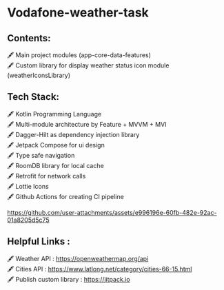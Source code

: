 # Vodafone-weather-task

## Contents: 
🖋️ Main project modules (app-core-data-features)
<br/>
🖋️ Custom library for display weather status icon module (weatherIconsLibrary)

## Tech Stack:
🖋️ Kotlin Programming Language
<br/>
🖋️ Multi-module architecture by Feature + MVVM + MVI
<br/>
🖋️ Dagger-Hilt as dependency injection library
<br/>
🖋️ Jetpack Compose for ui design
<br/>
🖋️ Type safe navigation
<br/>
🖋️ RoomDB library for local cache
<br/>
🖋️ Retrofit for network calls
<br/>
🖋️ Lottie Icons
<br/>
🖋️ Github Actions for creating CI pipeline 

https://github.com/user-attachments/assets/e996196e-60fb-482e-92ac-01a8205d5c75

## Helpful Links : 
🖋️ Weather API : https://openweathermap.org/api
<br/>
🖋️ Cities API : https://www.latlong.net/category/cities-66-15.html
<br/>
🖋️ Publish custom library : https://jitpack.io



